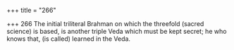 +++
title = "266"

+++
266	The initial triliteral Brahman on which the threefold (sacred science) is based, is another triple Veda which must be kept secret; he who knows that, (is called) learned in the Veda.
